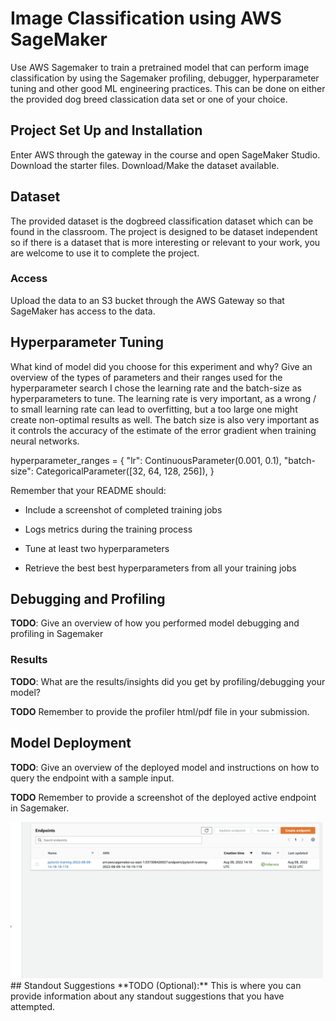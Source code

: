 # Image Classification using AWS SageMaker

Use AWS Sagemaker to train a pretrained model that can perform image classification by using the Sagemaker profiling, debugger, hyperparameter tuning and other good ML engineering practices. This can be done on either the provided dog breed classication data set or one of your choice.

## Project Set Up and Installation
Enter AWS through the gateway in the course and open SageMaker Studio. 
Download the starter files.
Download/Make the dataset available. 

## Dataset
The provided dataset is the dogbreed classification dataset which can be found in the classroom.
The project is designed to be dataset independent so if there is a dataset that is more interesting or relevant to your work, you are welcome to use it to complete the project.

### Access
Upload the data to an S3 bucket through the AWS Gateway so that SageMaker has access to the data. 

## Hyperparameter Tuning
What kind of model did you choose for this experiment and why? Give an overview of the types of parameters and their ranges used for the hyperparameter search
I chose the learning rate and the batch-size as hyperparameters to tune. The learning rate is very important, as a wrong / to small learning rate can lead to overfitting, but a too large one might create non-optimal results as well.
The batch size is also very important as it controls the accuracy of the estimate of the error gradient when training neural networks.

hyperparameter_ranges = {
    "lr": ContinuousParameter(0.001, 0.1),
    "batch-size": CategoricalParameter([32, 64, 128, 256]),
}

Remember that your README should:
- Include a screenshot of completed training jobs


- Logs metrics during the training process
- Tune at least two hyperparameters
- Retrieve the best best hyperparameters from all your training jobs

## Debugging and Profiling
**TODO**: Give an overview of how you performed model debugging and profiling in Sagemaker

### Results
**TODO**: What are the results/insights did you get by profiling/debugging your model?

**TODO** Remember to provide the profiler html/pdf file in your submission.


## Model Deployment
**TODO**: Give an overview of the deployed model and instructions on how to query the endpoint with a sample input.

**TODO** Remember to provide a screenshot of the deployed active endpoint in Sagemaker.

<img src="endpoint_in_service.png" alt="endpoint_in_service.png" width="500"/>
## Standout Suggestions
**TODO (Optional):** This is where you can provide information about any standout suggestions that you have attempted.
